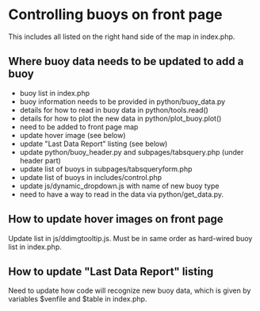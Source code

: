 # Controlling buoys on front page

This includes all listed on the right hand side of the map in index.php.

## Where buoy data needs to be updated to add a buoy

* buoy list in index.php
* buoy information needs to be provided in python/buoy_data.py
* details for how to read in buoy data in python/tools.read()
* details for how to plot the new data in python/plot_buoy.plot()
* need to be added to front page map
* update hover image (see below)
* update "Last Data Report" listing (see below)
* update python/buoy_header.py and subpages/tabsquery.php (under header part)
* update list of buoys in subpages/tabsqueryform.php
* update list of buoys in includes/control.php
* update js/dynamic_dropdown.js with name of new buoy type
* need to have a way to read in the data via python/get_data.py.

## How to update hover images on front page

Update list in js/ddimgtooltip.js. Must be in same order as hard-wired buoy list in index.php.


## How to update "Last Data Report" listing

Need to update how code will recognize new buoy data, which is given by variables $venfile and $table in index.php.
